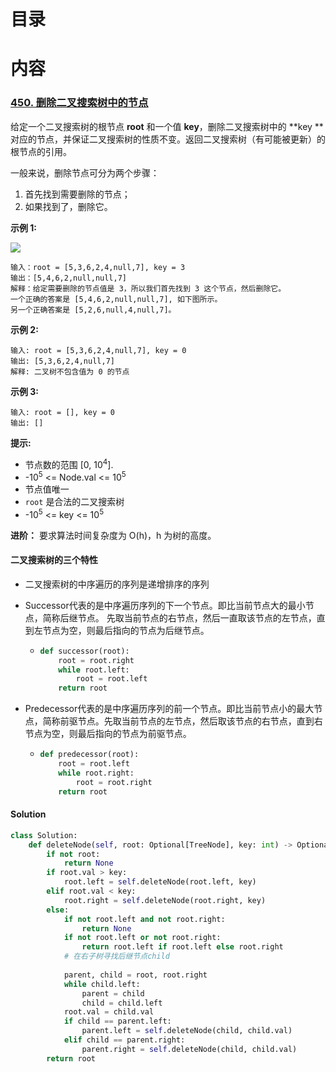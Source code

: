 # 目录

# 内容

### [450\. 删除二叉搜索树中的节点](https://leetcode-cn.com/problems/delete-node-in-a-bst/)


给定一个二叉搜索树的根节点 **root** 和一个值 **key**，删除二叉搜索树中的 **key **对应的节点，并保证二叉搜索树的性质不变。返回二叉搜索树（有可能被更新）的根节点的引用。

一般来说，删除节点可分为两个步骤：

1.  首先找到需要删除的节点；
2.  如果找到了，删除它。

**示例 1:**

![](https://tva1.sinaimg.cn/large/e6c9d24egy1h1xpqavawxj20xe08ywf0.jpg)

```
输入：root = [5,3,6,2,4,null,7], key = 3
输出：[5,4,6,2,null,null,7]
解释：给定需要删除的节点值是 3，所以我们首先找到 3 这个节点，然后删除它。
一个正确的答案是 [5,4,6,2,null,null,7], 如下图所示。
另一个正确答案是 [5,2,6,null,4,null,7]。

```

**示例 2:**

```
输入: root = [5,3,6,2,4,null,7], key = 0
输出: [5,3,6,2,4,null,7]
解释: 二叉树不包含值为 0 的节点
```

**示例 3:**

```
输入: root = [], key = 0
输出: []
```

**提示:**

*   节点数的范围 [0, 10<sup>4</sup>].
*   -10<sup>5</sup> <= Node.val <= 10<sup>5</sup>
*   节点值唯一
*   `root` 是合法的二叉搜索树
*   -10<sup>5</sup> <= key <= 10<sup>5</sup>

**进阶：** 要求算法时间复杂度为 O(h)，h 为树的高度。

#### 二叉搜索树的三个特性

-   二叉搜索树的中序遍历的序列是递增排序的序列

-   Successor代表的是中序遍历序列的下一个节点。即比当前节点大的最小节点，简称后继节点。 先取当前节点的右节点，然后一直取该节点的左节点，直到左节点为空，则最后指向的节点为后继节点。

    -   ```python
        def successor(root):
            root = root.right
            while root.left:
                root = root.left
            return root
        ```

-   Predecessor代表的是中序遍历序列的前一个节点。即比当前节点小的最大节点，简称前驱节点。先取当前节点的左节点，然后取该节点的右节点，直到右节点为空，则最后指向的节点为前驱节点。

    -   ```python
        def predecessor(root):
            root = root.left
            while root.right:
                root = root.right
            return root


#### Solution

```python
class Solution:
    def deleteNode(self, root: Optional[TreeNode], key: int) -> Optional[TreeNode]:
        if not root:
            return None
        if root.val > key:
            root.left = self.deleteNode(root.left, key)
        elif root.val < key:
            root.right = self.deleteNode(root.right, key)
        else:
            if not root.left and not root.right:
                return None
            if not root.left or not root.right:
                return root.left if root.left else root.right
            # 在右子树寻找后继节点child
            
            parent, child = root, root.right
            while child.left:
                parent = child
                child = child.left
            root.val = child.val
            if child == parent.left:
                parent.left = self.deleteNode(child, child.val)
            elif child == parent.right:
                parent.right = self.deleteNode(child, child.val)
        return root
```

